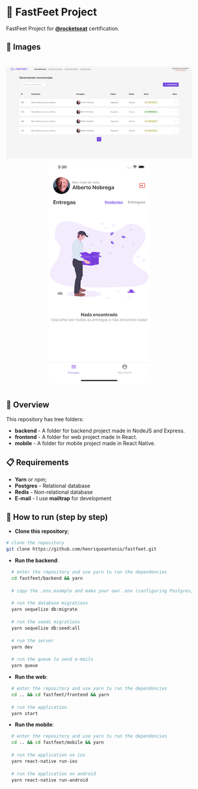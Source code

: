 # 👟 FastFeet Project

FastFeet Project for [**@rocketseat**](https://www.rocketseat.com.br) certification.

## 🗾 Images

<h1 align="center">
  <img src="backend/src/assets/web.png" alt="web"/>
  <img src="backend/src/assets/mobile.png" alt="mobile" />
<h1>

## 📃 Overview

This repository has tree folders:

- **backend** - A folder for backend project made in NodeJS and Express.
- **frontend** - A folder for web project made in React.
- **mobile** - A folder for mobile project made in React Native.

## 📋 Requirements

- **Yarn** or npm;
- **Postgres** - Relational database
- **Redis** - Non-relational database
- **E-mail** - I use **mailtrap** for development

## 🧾 How to run (step by step)

- **Clone this repository**;

```bash
# clone the repository
git clone https://github.com/henriqueantonio/fastfeet.git

```

- **Run the backend**:

```bash
  # enter the repository and use yarn tu run the dependencies
  cd fastfeet/backend && yarn

  # copy the .env.example and make your own .env (configuring Postgres, Redis, Mail and your APP_SECRET)

  # run the database migrations
  yarn sequelize db:migrate

  # run the seeds migrations
  yarn sequelize db:seed:all

  # run the server
  yarn dev

  # run the queue to send e-mails
  yarn queue
```

- **Run the web**:

```bash
  # enter the repository and use yarn tu run the dependencies
  cd .. && cd fastfeet/frontend && yarn

  # run the application
  yarn start
```

- **Run the mobile**:

```bash
  # enter the repository and use yarn tu run the dependencies
  cd .. && cd fastfeet/mobile && yarn

  # run the application on ios
  yarn react-native run-ios

  # run the application on android
  yarn react-native run-android
```
